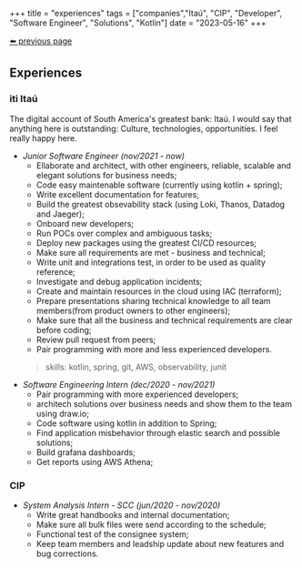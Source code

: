+++
title =  "experiences"
tags = ["companies","Itaú", "CIP", "Developer", "Software Engineer", "Solutions", "Kotlin"]
date = "2023-05-16"
+++

[⬅️ previous page](/)


## Experiences

### iti Itaú

The digital account of South America's greatest bank: Itaú. I would say that anything here is outstanding: Culture, technologies, opportunities. I feel really happy here.  

- *Junior Software Engineer (nov/2021 - now)*
	- Ellaborate and architect, with other engineers, reliable, scalable and elegant solutions for business needs;
	- Code easy maintenable software (currently using kotlin + spring);
	- Write excellent documentation for features;
	- Build the greatest obsevability stack (using Loki, Thanos, Datadog and Jaeger);
	- Onboard new developers;
	- Run POCs over complex and ambiguous tasks;
	- Deploy new packages using the greatest CI/CD resources;
	- Make sure all requirements are met - business and technical;
	- Write unit and integrations test, in order to be used as quality reference;
	- Investigate and debug application incidents;
	- Create and maintain resources in the cloud using IAC (terraform);
	- Prepare presentations sharing technical knowledge to all team members(from product owners to other engineers);
	- Make sure that all the business and technical requirements are clear before coding;
	- Review pull request from peers;
	- Pair programming with more and less experienced developers.
	> skills:
		kotlin,
		spring,
		git,
		AWS,
		observability,
		junit
- *Software Engineering Intern (dec/2020 - nov/2021)*
	- Pair programming with more experienced developers;
	- architech solutions over business needs and show them to the team using draw.io;
	- Code software using kotlin in addition to Spring;
	- Find application misbehavior through elastic search and possible solutions;
	- Build grafana dashboards;
	- Get reports using AWS Athena;


### CIP
- *System Analysis Intern - SCC (jun/2020 - nov/2020)*
	- Write great handbooks and internal documentation;
	- Make sure all bulk files were send according to the schedule;
	- Functional test of the consignee system;
	- Keep team members and leadship update about new features and bug corrections.




